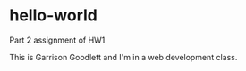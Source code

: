 # hello-world
Part 2 assignment of HW1

This is Garrison Goodlett and I'm in a web development class.

